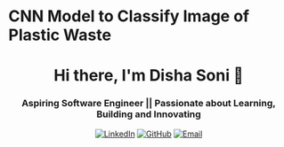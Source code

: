 # CNN Model to Classify Image of Plastic Waste

<h1 align="center">Hi there, I'm Disha Soni 👋</h1>
<h3 align="center">Aspiring Software Engineer || Passionate about Learning, Building and Innovating</h3>

<p align="center">
  <a href="https://linkedin.com/in/soni-dishasoni"><img src="https://img.shields.io/badge/LinkedIn-Disha%20Soni-blue?style=for-the-badge&logo=linkedin" alt="LinkedIn"></a>
  <a href="https://github.com/Soni-dishasoni"><img src="https://img.shields.io/badge/GitHub-Disha%20Soni-black?style=for-the-badge&logo=github" alt="GitHub"></a>
  <a href="mailto: dishasoni.work@email.com"><img src="https://img.shields.io/badge/Email-dishasoni.work@%40email.com-red?style=for-the-badge&logo=gmail" alt="Email"></a>
